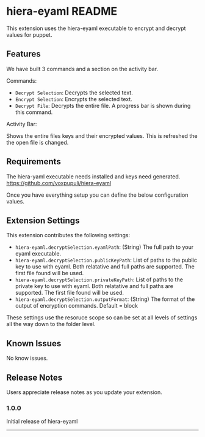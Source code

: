 # hiera-eyaml README

This extension uses the hiera-eyaml executable to encrypt and decrypt values for puppet. 

## Features

We have built 3 commands and a section on the activity bar.

Commands:
* `Decrypt Selection`: Decrypts the selected text.
* `Encrypt Selection`: Encrypts the selected text.
* `Decrypt File`: Decrypts the entire file. A progress bar is shown during this command.

Activity Bar:

Shows the entire files keys and their encrypted values. This is refreshed the the open file is changed.

<gif uploaded here>

## Requirements

The hiera-yaml executable needs installed and keys need generated. https://github.com/voxpupuli/hiera-eyaml

Once you have everything setup you can define the below configuration values.

## Extension Settings

This extension contributes the following settings:

* `hiera-eyaml.decryptSelection.eyamlPath`: (String) The full path to your eyaml executable.
* `hiera-eyaml.decryptSelection.publicKeyPath`: List of paths to the public key to use with eyaml. Both relatative and full paths are supported. The first file found will be used.
* `hiera-eyaml.decryptSelection.privateKeyPath`: List of paths to the private key to use with eyaml. Both relatative and full paths are supported. The first file found will be used.
* `hiera-eyaml.decryptSelection.outputFormat`: (String) The format of the output of encryption commands. Default = block

These settings use the resoruce scope so can be set at all levels of settings all the way down to the folder level.

## Known Issues

No know issues.

## Release Notes

Users appreciate release notes as you update your extension.

### 1.0.0

Initial release of hiera-eyaml

---
